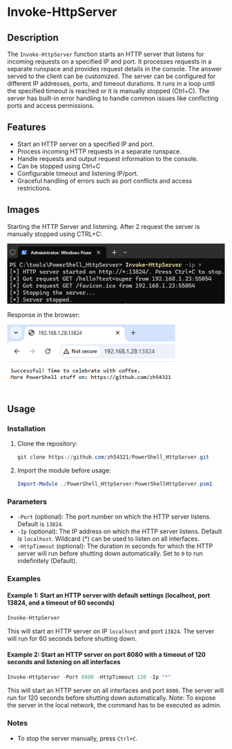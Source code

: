 # Invoke-HttpServer

## Description
The `Invoke-HttpServer` function starts an HTTP server that listens for incoming requests on a specified IP and port. It processes requests in a separate runspace and provides request details in the console. The answer served to the client can be customized. The server can be configured for different IP addresses, ports, and timeout durations. It runs in a loop until the specified timeout is reached or it is manually stopped (Ctrl+C). The server has built-in error handling to handle common issues like conflicting ports and access permissions.


## Features
- Start an HTTP server on a specified IP and port.
- Process incoming HTTP requests in a separate runspace.
- Handle requests and output request information to the console.
- Can be stopped using Ctrl+C
- Configurable timeout and listening IP/port.
- Graceful handling of errors such as port conflicts and access restrictions.

## Images
Starting the HTTP Server and listening. After 2 request the server is manually stopped using CTRL+C:

![alt text](images/example1.png "Request details in the console")

Response in the browser:

![alt text](images/example2.png "Response in the browser")

## Usage

### Installation

1. Clone the repository:
    ```powershell
   git clone https://github.com/zh54321/PowerShell_HttpServer.git
   ```
2. Import the module before usage:
   ```powershell
   Import-Module ./PowerShell_HttpServer/PowerShellHttpServer.psm1
   ```
   
### Parameters

- `-Port` (optional): The port number on which the HTTP server listens. Default is `13824`.
- `-Ip` (optional): The IP address on which the HTTP server listens. Default is `localhost`. Wildcard (*) can be used to listen on all interfaces.
- `-HttpTimeout` (optional): The duration in seconds for which the HTTP server will run before shutting down automatically. Set to `0` to run indefinitely (Default).

### Examples

#### Example 1: Start an HTTP server with default settings (localhost, port 13824, and a timeout of 60 seconds)
```powershell
Invoke-HttpServer
```
This will start an HTTP server on IP `localhost` and port `13824`. The server will run for 60 seconds before shutting down.

#### Example 2: Start an HTTP server on port 8080 with a timeout of 120 seconds and listening on all interfaces
```powershell
Invoke-HttpServer -Port 8080 -HttpTimeout 120 -Ip "*"
```
This will start an HTTP server on all interfaces and port `8080`. The server will run for 120 seconds before shutting down automatically.
Note: To expose the server in the local network, the command has to be executed as admin.

### Notes

- To stop the server manually, press `Ctrl+C`.

